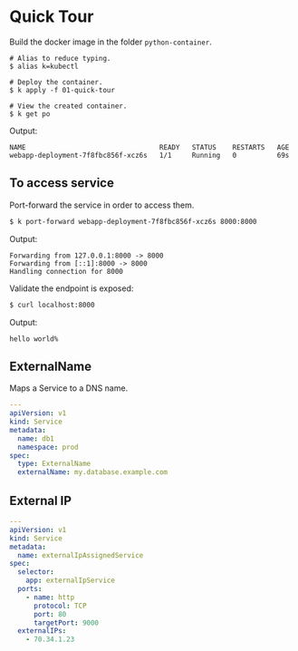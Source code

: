 # Quick Tour

Build the docker image in the folder `python-container`.

```
# Alias to reduce typing.
$ alias k=kubectl

# Deploy the container.
$ k apply -f 01-quick-tour

# View the created container.
$ k get po
```

Output:

```
NAME                                 READY   STATUS    RESTARTS   AGE
webapp-deployment-7f8fbc856f-xcz6s   1/1     Running   0          69s
```

## To access service

Port-forward the service in order to access them.

```bash
$ k port-forward webapp-deployment-7f8fbc856f-xcz6s 8000:8000
```

Output:

```
Forwarding from 127.0.0.1:8000 -> 8000
Forwarding from [::1]:8000 -> 8000
Handling connection for 8000
```

Validate the endpoint is exposed:

```bash
$ curl localhost:8000
```

Output:

```
hello world%
```

## ExternalName

Maps a Service to a DNS name.

```yaml
---
apiVersion: v1
kind: Service
metadata:
  name: db1
  namespace: prod
spec:
  type: ExternalName
  externalName: my.database.example.com
```

## External IP

```yaml
---
apiVersion: v1
kind: Service
metadata:
  name: externalIpAssignedService
spec:
  selector:
    app: externalIpService
  ports:
    - name: http
      protocol: TCP
      port: 80
      targetPort: 9000
  externalIPs:
    - 70.34.1.23
```

